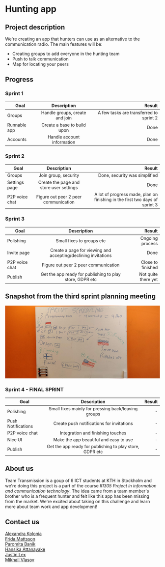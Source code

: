 # **Hunting app**
## Project description
We're creating an app that hunters can use as an alternative to the communication radio. The main features will be:
- Creating groups to add everyone in the hunting team
- Push to talk communication
- Map for locating your peers

## **Progress**
### Sprint 1

|  Goal         | Description   | Result  |
| ------------- |:-------------:| -----:|
| Groups      | Handle groups, create and join | A few tasks are transferred to sprint 2 |
| Runnable app      | Create a base to build upon | Done |
| Accounts | Handle account information | Done |

### Sprint 2

|  Goal         | Description   | Result  |
| ------------- |:-------------:| -----:|
| Groups      | Join group, security | Done, security was simplified |
| Settings page      | Create the page and store user settings | Done |
| P2P voice chat | Figure out peer 2 peer communication | A lot of progress made, plan on finishing in the first two days of sprint 3 |

### Sprint 3

|  Goal         | Description   | Result  |
| ------------- |:-------------:| -----:|
| Polishing      | Small fixes to groups etc | Ongoing process |
| Invite page      | Create a page for viewing and accepting/declining invitations | Done |
| P2P voice chat | Figure out peer 2 peer communication | Close to finished |
| Publish | Get the app ready for publishing to play store, GDPR etc | Not quite there yet |


## Snapshot from the third sprint planning meeting

![](sprint3-scheduling.jpg)

### Sprint 4 - **FINAL SPRINT**

|  Goal         | Description   | Result  |
| ------------- |:-------------:| -----:|
| Polishing      | Small fixes mainly for pressing back/leaving groups | - |
| Push Notifications      | Create push notifications for invitations | - |
| P2P voice chat | Integration and finishing touches | - |
| Nice UI | Make the app beautiful and easy to use | - |
| Publish | Get the app ready for publishing to play store, GDPR etc | - |



## About us
Team Transmission is a goup of 6 ICT students at KTH in Stockholm and we're doing this project is a part of the course *Il1305 Project in information and communication technology*. The idea came from a team member's brother who is a frequent hunter and felt like this app has been missing from the market. We're excited about taking on this challenge and learn more about team work and app development!

## Contact us
[Alexandra Kolonia](mailto:alex.kolonia@hotmail.com)<br />
[Frida Mattsson](mailto:frida_mattsson97@hotmail.com)<br />
[Paromita Banik](mailto:paromita@kth.se)<br />
[Hansika Attanayake](mailto:ghat@kth.se)<br />
[Justin Lex](mailto:jtlex@kth.se)<br />
[Mikhail Vlasov](mailto:vlasov@kth.se)<br />
